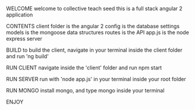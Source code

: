 WELCOME
welcome to collective teach seed
this is a full stack angular 2 application


CONTENTS
client folder is the angular 2
config is the database settings
models is the mongoose data structures
routes is the API
app.js is the node express server


BUILD
to build the client, navigate in your terminal inside the client folder and run 'ng build'

RUN CLIENT
navigate inside the 'client' folder and run npm start

RUN SERVER
run with 'node app.js' in your terminal inside your root folder

RUN MONGO
install mongo, and type mongo inside your terminal


ENJOY